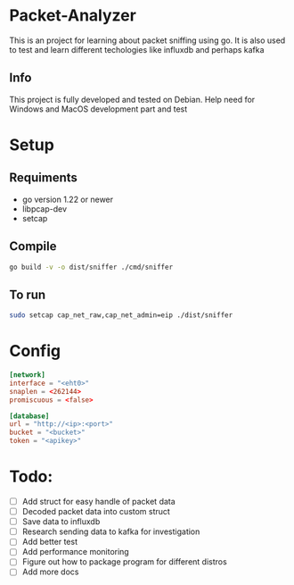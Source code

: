 # Packet-Analyzer

This is an project for learning about packet sniffing using go.
It is also used to test and learn different techologies like influxdb and perhaps kafka

## Info
This project is fully developed and tested on Debian.
Help need for Windows and MacOS development part and test

# Setup

## Requiments
- go version 1.22 or newer
- libpcap-dev
- setcap

## Compile
```bash
go build -v -o dist/sniffer ./cmd/sniffer
```

## To run
```bash
sudo setcap cap_net_raw,cap_net_admin=eip ./dist/sniffer
```

# Config
```toml
[network]
interface = "<eht0>"
snaplen = <262144>
promiscuous = <false>

[database]
url = "http://<ip>:<port>"
bucket = "<bucket>"
token = "<apikey>"
```

# Todo:
- [ ] Add struct for easy handle of packet data
- [ ] Decoded packet data into custom struct
- [ ] Save data to influxdb
- [ ] Research sending data to kafka for investigation
- [ ] Add better test
- [ ] Add performance monitoring
- [ ] Figure out how to package program for different distros
- [ ] Add more docs

